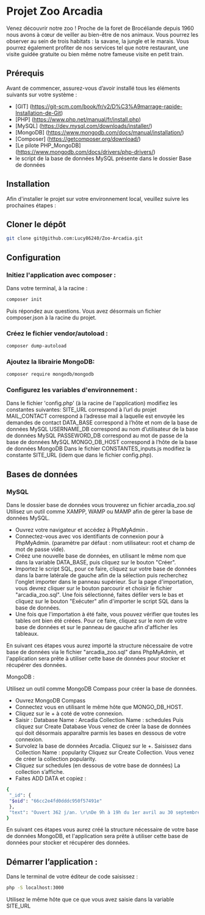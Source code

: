 # Projet Zoo Arcadia

Venez découvrir notre zoo ! Proche de la foret de Brocéliande depuis 1960 nous avons à cœur de veiller au bien-être de nos animaux. Vous pourrez les observer au sein de trois habitats : la savane, la jungle et le marais. Vous pourrez également profiter de nos services tel que notre restaurant, une visite guidée gratuite ou bien même notre fameuse visite en petit train.

## Prérequis

Avant de commencer, assurez-vous d’avoir installé tous les éléments suivants sur votre système :
- [GIT] (https://git-scm.com/book/fr/v2/D%C3%A9marrage-rapide-Installation-de-Git)
- [PHP] (https://www.php.net/manual/fr/install.php)
- [MySQL] (https://dev.mysql.com/downloads/installer/)
- [MongoDB] (https://www.mongodb.com/docs/manual/installation/)
- [Composer] (https://getcomposer.org/download/)
-  [Le pilote PHP_MongoDB] (https://www.mongodb.com/docs/drivers/php-drivers/)
- le script de la base de données MySQL présente dans le dossier Base de données

## Installation

Afin d'installer le projet sur votre environnement local, veuillez suivre les prochaines étapes :

## Cloner le dépôt

```bash
git clone git@github.com:Lucy86240/Zoo-Arcadia.git
```

## Configuration

### Initiez l'application avec composer :
Dans votre terminal, à la racine :

```bash
composer init
```
Puis répondez aux questions.
Vous avez désormais un fichier composer.json à la racine du projet.

### Créez le fichier vendor/autoload :
```bash
composer dump-autoload
```

### Ajoutez la librairie MongoDB:
```bash
composer require mongodb/mongodb
```

### Configurez les variables d'environnement :
Dans le fichier 'config.php' (à la racine de l'application) modifiez les constantes suivantes:
SITE_URL correspond à l’url du projet
MAIL_CONTACT correspond à l’adresse mail à laquelle est envoyée les demandes de contact
DATA_BASE correspond à l’hôte et nom de la base de données MySQL
USERNAME_DB correspond au nom d’utilisateur de la base de données MySQL
PASSEWORD_DB correspond au mot de passe de la base de données MySQL
MONGO_DB_HOST correspond à l’hôte de la base de données MongoDB 
Dans le fichier CONSTANTES_inputs.js modifiez la constante SITE_URL (idem que dans le fichier config.php).

## Bases de données

### MySQL

Dans le dossier base de données vous trouverez un fichier arcadia_zoo.sql Utilisez un outil comme XAMPP, WAMP ou MAMP afin de gérer la base de données MySQL.

* Ouvrez votre navigateur et accédez à PhpMyAdmin .
* Connectez-vous avec vos identifiants de connexion pour à PhpMyAdmin. (paramètre par défaut : nom utilisateur: root et champ de mot de passe vide).
* Créez une nouvelle base de données, en utilisant le même nom que dans la variable DATA_BASE, puis cliquez sur le bouton "Créer".
* Importez le script SQL, pour ce faire, cliquez sur votre base de données dans la barre latérale de gauche afin de la sélection puis recherchez l'onglet importer dans le panneau supérieur. Sur la page d'importation, vous devrez cliquer sur le bouton parcourir et choisir le fichier "arcadia_zoo.sql". Une fois sélectionné, faites défiler vers le bas et cliquez sur le bouton "Exécuter" afin d'importer le script SQL dans la base de données.
* Une fois que l'importation à été faite, vous pouvez vérifier que toutes les tables ont bien été créées. Pour ce faire, cliquez sur le nom de votre base de données et sur le panneau de gauche afin d'afficher les tableaux.

En suivant ces étapes vous aurez importé la structure nécessaire de votre base de données via le fichier "arcadia_zoo.sql" dans PhpMyAdmin, et l'application sera prête à utiliser cette base de données pour stocker et récupérer des données.

MongoDB : 

Utilisez un outil comme MongoDB Compass pour créer la base de données.

* Ouvrez MongoDB Compass
* Connectez vous en utilisant le même hôte que MONGO_DB_HOST.
* Cliquez sur le + à coté de votre connexion.
* Saisir :
Database Name : Arcadia 
Collection Name : schedules
Puis cliquez sur Create Database
Vous venez de créer la base de données qui doit désormais apparaître parmis les bases en dessous de votre connexion. 
* Survolez la base de données Arcadia. Cliquez sur le +.
Saisissez dans Collection Name : popularity
Cliquez sur Create Collection. Vous venez de créer la collection popularity.
* Cliquez sur schedules (en dessous de votre base de données)
La collection s’affiche.
* Faites ADD DATA et copiez :
```bash
{
 "_id": {
 "$oid": "66cc2e4fd0dddc950f57491e"
 },
 "text": "Ouvert 362 j/an. \r\nDe 9h à 19h du 1er avril au 30 septembre et de 9h à 18h le reste de l'année. \r\nDernières visites 2h avant fermeture."
}
```

En suivant ces étapes vous aurez créé la structure nécessaire de votre base de données MongoDB, et l'application sera prête à utiliser cette base de données pour stocker et récupérer des données.

## Démarrer l’application :

Dans le terminal de votre éditeur de code saisissez :
```bash
php -S localhost:3000
```
Utilisez le même hôte que ce que vous avez saisie dans la variable SITE_URL
